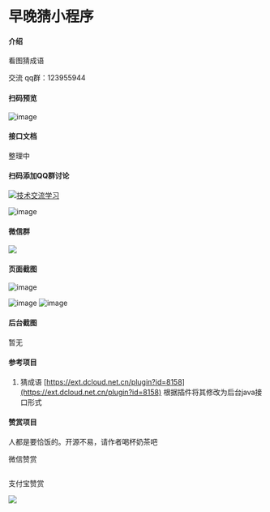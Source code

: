 # 早晚猜小程序 

#### 介绍

看图猜成语

交流 qq群：123955944

#### 扫码预览

![image](screenshot/zaowancai.jpg)

#### 接口文档

  整理中


#### 扫码添加QQ群讨论

<a target="_blank" href="https://qm.qq.com/cgi-bin/qm/qr?k=oH2Uv8YJ5URz81DsRK-cZ-BpONQM6BRg&jump_from=webapi"><img border="0" src="http://pub.idqqimg.com/wpa/images/group.png" alt="技术交流学习" title="技术交流学习"></a>

![image](screenshot/3.png)

#### 微信群

![](screenshot/4.png)

#### 页面截图

![image](screenshot/1.jpg)

![image](screenshot/2.jpg)
![image](screenshot/3.jpg)



#### 后台截图

暂无

#### 参考项目

1. 猜成语 [https://ext.dcloud.net.cn/plugin?id=8158](https://ext.dcloud.net.cn/plugin?id=8158)
根据插件将其修改为后台java接口形式

#### 赞赏项目

人都是要恰饭的。开源不易，请作者喝杯奶茶吧

微信赞赏

<img title="" src="screenshot/wechat.jpg" alt="" data-align="inline">

支付宝赞赏

![](screenshot/alipay.png)